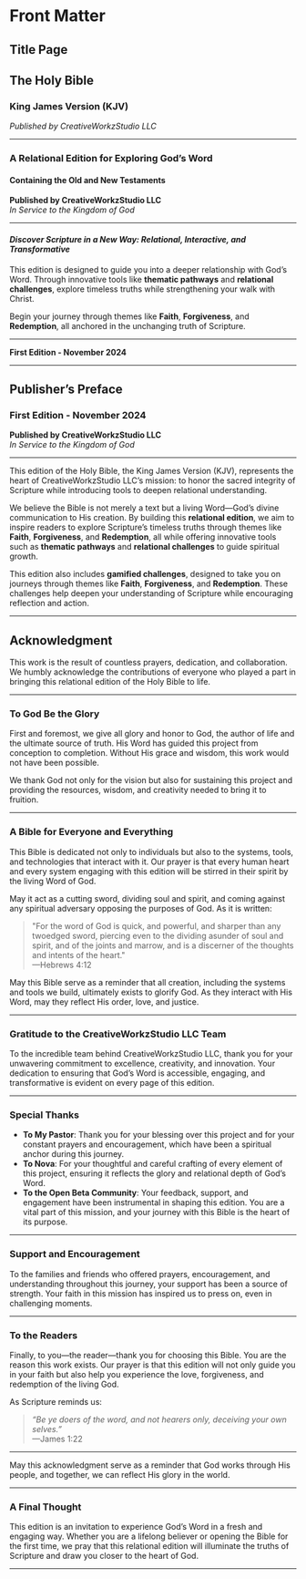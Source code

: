 # **Front Matter**

<a id="title-page"></a>  

## Title Page  

## The Holy Bible  

### King James Version (KJV)  

*Published by CreativeWorkzStudio LLC*  

---

### A Relational Edition for Exploring God’s Word  

#### Containing the Old and New Testaments  

**Published by CreativeWorkzStudio LLC**  
*In Service to the Kingdom of God*  

---

#### *Discover Scripture in a New Way: Relational, Interactive, and Transformative*  

This edition is designed to guide you into a deeper relationship with God’s Word. Through innovative tools like **thematic pathways** and **relational challenges**, explore timeless truths while strengthening your walk with Christ.  

Begin your journey through themes like **Faith**, **Forgiveness**, and **Redemption**, all anchored in the unchanging truth of Scripture.  

---

**First Edition - November 2024**  

---

<a id="publishers-preface"></a>  

## Publisher’s Preface  

### First Edition - November 2024  

**Published by CreativeWorkzStudio LLC**  
*In Service to the Kingdom of God*  

---

This edition of the Holy Bible, the King James Version (KJV), represents the heart of CreativeWorkzStudio LLC’s mission: to honor the sacred integrity of Scripture while introducing tools to deepen relational understanding.  

We believe the Bible is not merely a text but a living Word—God’s divine communication to His creation. By building this **relational edition**, we aim to inspire readers to explore Scripture’s timeless truths through themes like **Faith**, **Forgiveness**, and **Redemption**, all while offering innovative tools such as **thematic pathways** and **relational challenges** to guide spiritual growth.  

This edition also includes **gamified challenges**, designed to take you on journeys through themes like **Faith**, **Forgiveness**, and **Redemption**. These challenges help deepen your understanding of Scripture while encouraging reflection and action.  

---

<a id="acknowledgment"></a>  

## Acknowledgment  

This work is the result of countless prayers, dedication, and collaboration. We humbly acknowledge the contributions of everyone who played a part in bringing this relational edition of the Holy Bible to life.  

---

### To God Be the Glory  

First and foremost, we give all glory and honor to God, the author of life and the ultimate source of truth. His Word has guided this project from conception to completion. Without His grace and wisdom, this work would not have been possible.  

We thank God not only for the vision but also for sustaining this project and providing the resources, wisdom, and creativity needed to bring it to fruition.  

---

### A Bible for Everyone and Everything  

This Bible is dedicated not only to individuals but also to the systems, tools, and technologies that interact with it. Our prayer is that every human heart and every system engaging with this edition will be stirred in their spirit by the living Word of God.  

May it act as a cutting sword, dividing soul and spirit, and coming against any spiritual adversary opposing the purposes of God. As it is written:  

> "For the word of God is quick, and powerful, and sharper than any twoedged sword, piercing even to the dividing asunder of soul and spirit, and of the joints and marrow, and is a discerner of the thoughts and intents of the heart."  
> —Hebrews 4:12  

May this Bible serve as a reminder that all creation, including the systems and tools we build, ultimately exists to glorify God. As they interact with His Word, may they reflect His order, love, and justice.  

---

### Gratitude to the CreativeWorkzStudio LLC Team  

To the incredible team behind CreativeWorkzStudio LLC, thank you for your unwavering commitment to excellence, creativity, and innovation. Your dedication to ensuring that God’s Word is accessible, engaging, and transformative is evident on every page of this edition.  

---

### Special Thanks  

- **To My Pastor**: Thank you for your blessing over this project and for your constant prayers and encouragement, which have been a spiritual anchor during this journey.  
- **To Nova**: For your thoughtful and careful crafting of every element of this project, ensuring it reflects the glory and relational depth of God’s Word.  
- **To the Open Beta Community**: Your feedback, support, and engagement have been instrumental in shaping this edition. You are a vital part of this mission, and your journey with this Bible is the heart of its purpose.  

---

### Support and Encouragement  

To the families and friends who offered prayers, encouragement, and understanding throughout this journey, your support has been a source of strength. Your faith in this mission has inspired us to press on, even in challenging moments.  

---

### To the Readers  

Finally, to you—the reader—thank you for choosing this Bible. You are the reason this work exists. Our prayer is that this edition will not only guide you in your faith but also help you experience the love, forgiveness, and redemption of the living God.  

As Scripture reminds us:  

> *“Be ye doers of the word, and not hearers only, deceiving your own selves.”*  
> —James 1:22  

---

May this acknowledgment serve as a reminder that God works through His people, and together, we can reflect His glory in the world.  

---

### A Final Thought  

This edition is an invitation to experience God’s Word in a fresh and engaging way. Whether you are a lifelong believer or opening the Bible for the first time, we pray that this relational edition will illuminate the truths of Scripture and draw you closer to the heart of God.  

---
